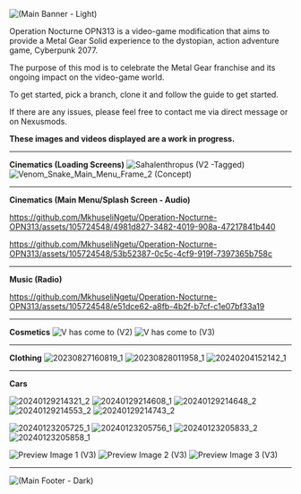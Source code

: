 ![(Main Banner - Light)](https://github.com/MkhuseliNgetu/Operation-Nocturne-OPN313/assets/105724548/e6615a3d-fee3-4ac7-9ecd-3331b76459f2)

Operation Nocturne OPN313 is a video-game modification that aims to provide a Metal Gear Solid experience to the dystopian, action adventure game, Cyberpunk 2077.

The purpose of this mod is to celebrate the Metal Gear franchise and its ongoing impact on the video-game world.

To get started, pick a branch, clone it and follow the guide to get started.

If there are any issues, please feel free to contact me via direct message or on Nexusmods.

**These images and videos displayed are a work in progress.**
***
**Cinematics (Loading Screens)** 
![Sahalenthropus (V2 -Tagged)](https://github.com/MkhuseliNgetu/Operation-Nocturne-OPN313/assets/105724548/b0857c01-bb78-4fa9-9617-d0ccfa3b5878)
![Venom_Snake_Main_Menu_Frame_2 (Concept)](https://github.com/MkhuseliNgetu/Operation-Nocturne-OPN313/assets/105724548/caa9d657-a5e8-4945-88fd-bc0ddcb03ae2)
***
**Cinematics (Main Menu/Splash Screen - Audio)** 


https://github.com/MkhuseliNgetu/Operation-Nocturne-OPN313/assets/105724548/4981d827-3482-4019-908a-47217841b440




https://github.com/MkhuseliNgetu/Operation-Nocturne-OPN313/assets/105724548/53b52387-0c5c-4cf9-919f-7397365b758c


***
**Music (Radio)**

https://github.com/MkhuseliNgetu/Operation-Nocturne-OPN313/assets/105724548/e51dce62-a8fb-4b2f-b7cf-c1e07bf33a19
***
**Cosmetics**
![V has come to (V2)](https://github.com/MkhuseliNgetu/Operation-Nocturne-OPN313/assets/105724548/f43b8ae1-8a92-4e3c-82fb-a16d62c18149)
![V has come to (V3)](https://github.com/MkhuseliNgetu/Operation-Nocturne-OPN313/assets/105724548/4577d23c-dd59-481e-8755-20659af2c9f6)

***
**Clothing**
![20230827160819_1](https://github.com/MkhuseliNgetu/Operation-Nocturne-OPN313/assets/105724548/27b3a601-e677-447f-9346-adbeffe95af5)
![20230828011958_1](https://github.com/MkhuseliNgetu/Operation-Nocturne-OPN313/assets/105724548/680e93cc-a652-4b52-8507-9a736453d2ee)
![20240204152142_1](https://github.com/MkhuseliNgetu/Operation-Nocturne-OPN313/assets/105724548/fb250533-6545-4fd7-87ae-492cf42df46e)

***
**Cars**

![20240129214321_2](https://github.com/MkhuseliNgetu/Operation-Nocturne-OPN313/assets/105724548/7cee10f4-bf8f-48f6-baef-cf3a8d6b5e77)
![20240129214608_1](https://github.com/MkhuseliNgetu/Operation-Nocturne-OPN313/assets/105724548/d5b83855-c707-4704-897d-895bbe4901fa)
![20240129214648_2](https://github.com/MkhuseliNgetu/Operation-Nocturne-OPN313/assets/105724548/3e4a91ba-eb97-4217-9bf6-5ede0684c85f)
![20240129214553_2](https://github.com/MkhuseliNgetu/Operation-Nocturne-OPN313/assets/105724548/3b73bef3-9bd1-451d-b1fb-e8f81195b53f)
![20240129214743_2](https://github.com/MkhuseliNgetu/Operation-Nocturne-OPN313/assets/105724548/ef574c9e-8027-43e2-9f6c-70f30e7cba08)

![20240123205725_1](https://github.com/MkhuseliNgetu/Operation-Nocturne-OPN313/assets/105724548/eefb68ee-d0e3-4a07-b57a-d20512b499f6)
![20240123205756_1](https://github.com/MkhuseliNgetu/Operation-Nocturne-OPN313/assets/105724548/272536d9-7836-4f13-986d-d2b09d77229c)
![20240123205833_2](https://github.com/MkhuseliNgetu/Operation-Nocturne-OPN313/assets/105724548/5131b0dc-1c1d-40dd-b4c2-c067e691e1a0)
![20240123205858_1](https://github.com/MkhuseliNgetu/Operation-Nocturne-OPN313/assets/105724548/f4563f34-138f-434c-830c-d17078f19a76)

![Preview Image 1 (V3)](https://github.com/MkhuseliNgetu/Operation-Nocturne-OPN313/assets/105724548/997132c0-6734-492c-8c2f-5450e5a0d2ad)
![Preview Image 2 (V3)](https://github.com/MkhuseliNgetu/Operation-Nocturne-OPN313/assets/105724548/8ee57417-3660-4cff-96f7-6b4416a67440)
![Preview Image 3 (V3)](https://github.com/MkhuseliNgetu/Operation-Nocturne-OPN313/assets/105724548/e3a91e4d-1fe7-4daf-b212-748ba3ea4c5b)
***
![(Main Footer - Dark)](https://github.com/MkhuseliNgetu/Operation-Nocturne-OPN313/assets/105724548/b75521b8-6eec-4486-9dd9-05a2586380a4)
